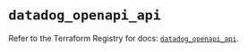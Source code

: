 # `datadog_openapi_api`

Refer to the Terraform Registry for docs: [`datadog_openapi_api`](https://registry.terraform.io/providers/datadog/datadog/3.37.0/docs/resources/openapi_api).
